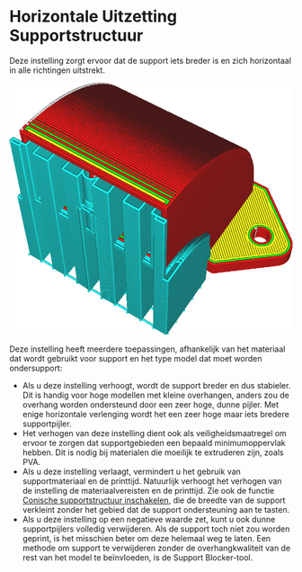 Horizontale Uitzetting Supportstructuur
====
Deze instelling zorgt ervoor dat de support iets breder is en zich horizontaal in alle richtingen uitstrekt.

<!--screenshot {
"image_path": "support_offset.png",
"modellen": [{"script": "duct.scad"}],
"camerapositie": [47, 72, 128],
"instellingen": {
    "support_enable": waar,
    "support_offset": 1.8
},
"kleuren": 64
}-->
![De support is breder dan nodig is om het model te ondersteunen](../../../articles/images/support_offset.png)

Deze instelling heeft meerdere toepassingen, afhankelijk van het materiaal dat wordt gebruikt voor support en het type model dat moet worden ondersupport:
* Als u deze instelling verhoogt, wordt de support breder en dus stabieler. Dit is handig voor hoge modellen met kleine overhangen, anders zou de overhang worden ondersteund door een zeer hoge, dunne pijler. Met enige horizontale verlenging wordt het een zeer hoge maar iets bredere supportpijler.
* Het verhogen van deze instelling dient ook als veiligheidsmaatregel om ervoor te zorgen dat supportgebieden een bepaald minimumoppervlak hebben. Dit is nodig bij materialen die moeilijk te extruderen zijn, zoals PVA.
* Als u deze instelling verlaagt, vermindert u het gebruik van supportmateriaal en de printtijd. Natuurlijk verhoogt het verhogen van de instelling de materiaalvereisten en de printtijd. Zie ook de functie [Conische supportstructuur inschakelen](../experimental/support_conical_enabled.md), die de breedte van de support verkleint zonder het gebied dat de support ondersteuning aan te tasten.
* Als u deze instelling op een negatieve waarde zet, kunt u ook dunne supportpijlers volledig verwijderen. Als de support toch niet zou worden geprint, is het misschien beter om deze helemaal weg te laten. Een methode om support te verwijderen zonder de overhangkwaliteit van de rest van het model te beïnvloeden, is de Support Blocker-tool.